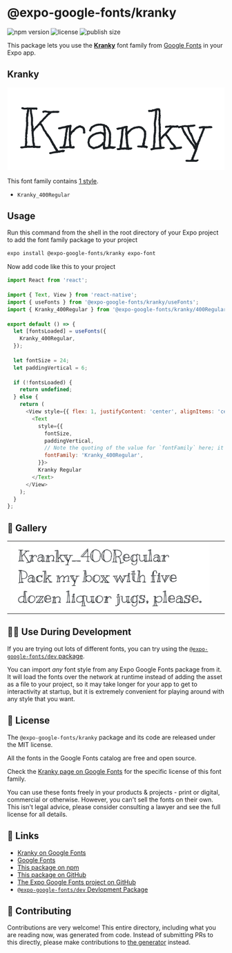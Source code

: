 # @expo-google-fonts/kranky

![npm version](https://flat.badgen.net/npm/v/@expo-google-fonts/kranky)
![license](https://flat.badgen.net/github/license/expo/google-fonts)
![publish size](https://flat.badgen.net/packagephobia/install/@expo-google-fonts/kranky)

This package lets you use the [**Kranky**](https://fonts.google.com/specimen/Kranky) font family from [Google Fonts](https://fonts.google.com/) in your Expo app.

## Kranky

![Kranky](./font-family.png)

This font family contains [1 style](#-gallery).

- `Kranky_400Regular`

## Usage

Run this command from the shell in the root directory of your Expo project to add the font family package to your project
```sh
expo install @expo-google-fonts/kranky expo-font
```

Now add code like this to your project
```js
import React from 'react';

import { Text, View } from 'react-native';
import { useFonts } from '@expo-google-fonts/kranky/useFonts';
import { Kranky_400Regular } from '@expo-google-fonts/kranky/400Regular';

export default () => {
  let [fontsLoaded] = useFonts({
    Kranky_400Regular,
  });

  let fontSize = 24;
  let paddingVertical = 6;

  if (!fontsLoaded) {
    return undefined;
  } else {
    return (
      <View style={{ flex: 1, justifyContent: 'center', alignItems: 'center' }}>
        <Text
          style={{
            fontSize,
            paddingVertical,
            // Note the quoting of the value for `fontFamily` here; it expects a string!
            fontFamily: 'Kranky_400Regular',
          }}>
          Kranky Regular
        </Text>
      </View>
    );
  }
};

```

## 🔡 Gallery


||||
|-|-|-|
|![Kranky_400Regular](.//400Regular/Kranky_400Regular.ttf.png)||||


## 👩‍💻 Use During Development

If you are trying out lots of different fonts, you can try using the [`@expo-google-fonts/dev` package](https://github.com/freeboub/google-fonts/tree/master/font-packages/dev#readme).

You can import *any* font style from any Expo Google Fonts package from it. It will load the fonts
over the network at runtime instead of adding the asset as a file to your project, so it may take longer
for your app to get to interactivity at startup, but it is extremely convenient
for playing around with any style that you want.

## 📖 License

The `@expo-google-fonts/kranky` package and its code are released under the MIT license.

All the fonts in the Google Fonts catalog are free and open source.

Check the [Kranky page on Google Fonts](https://fonts.google.com/specimen/Kranky) for the specific license of this font family.

You can use these fonts freely in your products & projects - print or digital, commercial or otherwise. However, you can't sell the fonts on their own. This isn't legal advice, please consider consulting a lawyer and see the full license for all details.

## 🔗 Links

- [Kranky on Google Fonts](https://fonts.google.com/specimen/Kranky)
- [Google Fonts](https://fonts.google.com/)
- [This package on npm](https://www.npmjs.com/package/@expo-google-fonts/kranky)
- [This package on GitHub](https://github.com/freeboub/google-fonts/tree/master/font-packages/kranky)
- [The Expo Google Fonts project on GitHub](https://github.com/freeboub/google-fonts)
- [`@expo-google-fonts/dev` Devlopment Package](https://github.com/freeboub/google-fonts/tree/master/font-packages/dev)

## 🤝 Contributing

Contributions are very welcome! This entire directory, including what you are reading now, was generated from code. Instead of submitting PRs to this directly, please make contributions to [the generator](https://github.com/freeboub/google-fonts/tree/master/packages/generator) instead.
